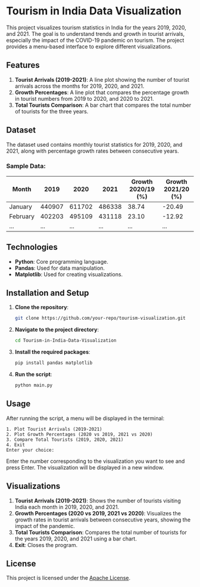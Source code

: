 # Tourism in India Data Visualization

This project visualizes tourism statistics in India for the years 2019, 2020, and 2021. The goal is to understand trends
and growth in tourist arrivals, especially the impact of the COVID-19 pandemic on tourism. The project provides a
menu-based interface to explore different visualizations.

## Features

1. **Tourist Arrivals (2019-2021)**: A line plot showing the number of tourist arrivals across the months for 2019,
   2020, and 2021.
2. **Growth Percentages**: A line plot that compares the percentage growth in tourist numbers from 2019 to 2020, and
   2020 to 2021.
3. **Total Tourists Comparison**: A bar chart that compares the total number of tourists for the three years.

## Dataset

The dataset used contains monthly tourist statistics for 2019, 2020, and 2021, along with percentage growth rates
between consecutive years.

### Sample Data:

| Month    | 2019   | 2020   | 2021   | Growth 2020/19 (%) | Growth 2021/20 (%) |
|----------|--------|--------|--------|--------------------|--------------------|
| January  | 440907 | 611702 | 486338 | 38.74              | -20.49             |
| February | 402203 | 495109 | 431118 | 23.10              | -12.92             |
| ...      | ...    | ...    | ...    | ...                | ...                |

## Technologies

- **Python**: Core programming language.
- **Pandas**: Used for data manipulation.
- **Matplotlib**: Used for creating visualizations.

## Installation and Setup

1. **Clone the repository**:
   ```bash
   git clone https://github.com/your-repo/tourism-visualization.git

2. **Navigate to the project directory**:
    ```bash
    cd Tourism-in-India-Data-Visualization

3. **Install the required packages**:
    ```bash
   pip install pandas matplotlib
4. **Run the script**:
    ```bash
    python main.py
    ```

## Usage

After running the script, a menu will be displayed in the terminal:

```Tourism Data Visualization Menu
1. Plot Tourist Arrivals (2019-2021)
2. Plot Growth Percentages (2020 vs 2019, 2021 vs 2020)
3. Compare Total Tourists (2019, 2020, 2021)
4. Exit
Enter your choice: 
```

Enter the number corresponding to the visualization you want to see and press Enter. The visualization will be displayed
in a new window.

## Visualizations

1. **Tourist Arrivals (2019-2021)**:
   Shows the number of tourists visiting India each month in 2019, 2020, and 2021.
2. **Growth Percentages (2020 vs 2019, 2021 vs 2020)**:
   Visualizes the growth rates in tourist arrivals between consecutive years, showing the impact of the pandemic.
3. **Total Tourists Comparison**:
   Compares the total number of tourists for the years 2019, 2020, and 2021 using a bar chart.
4. **Exit**:
   Closes the program.

## License
This project is licensed under the [Apache License](LICENSE).